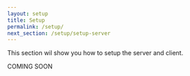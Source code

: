```yaml
---
layout: setup
title: Setup
permalink: /setup/
next_section: /setup/setup-server
---
```


This section wil show you how to setup the server and client.

COMING SOON
